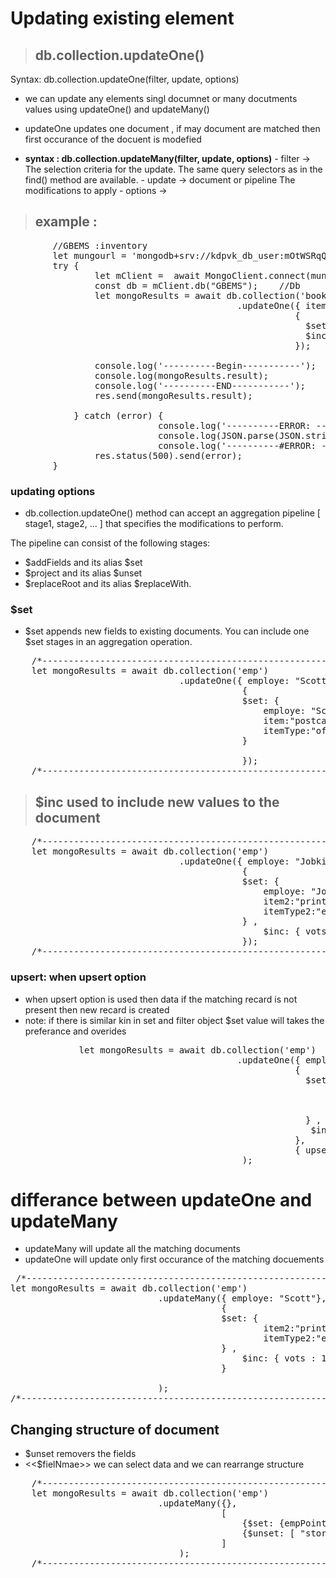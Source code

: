 
# Updating existing element
> ## db.collection.updateOne()
Syntax: db.collection.updateOne(filter, update, options)

- we can update any elements singl documnet or many docutments values using updateOne() and updateMany()
- updateOne updates one document , if may document are matched then first occurance of the docuent is modefied

- **syntax :    db.collection.updateMany(filter, update, options)**
      - filter  -> The selection criteria for the update. The same query selectors as in the find() method are available.
      - update  -> document or pipeline The modifications to apply 
      - options -> 

>## example :
<pre>
        //GBEMS :inventory
        let mungourl = 'mongodb+srv://kdpvk_db_user:mOtWSRqQsrsc3dLI@kpvk.npdza.mongodb.net/KDPVK?retryWrites=true&w=majority';
        try {
                let mClient =  await MongoClient.connect(mungourl,{useNewUrlParser: true, useUnifiedTopology: true}); // 1) MongoClient
                const db = mClient.db("GBEMS");    //Db
                let mongoResults = await db.collection('bookhouse')
                                           .updateOne({ item:"postcard"}, 
                                                      { 
                                                        $set: {  item:"NEW postcard" } ,    
                                                        $inc: { "violations" : 3}
                                                      });
          
                console.log('----------Begin-----------');
                console.log(mongoResults.result);
                console.log('----------END-----------');
                res.send(mongoResults.result);

            } catch (error) {
                            console.log('----------ERROR: -----------');
                            console.log(JSON.parse(JSON.stringify(error)))
                            console.log('----------#ERROR: -----------');
                res.status(500).send(error); 
        }
</pre>

### updating options
- db.collection.updateOne() method can accept an aggregation pipeline [ stage1, stage2, ... ] 
    that specifies the modifications to perform.

The pipeline can consist of the following stages:

- $addFields and its alias $set
- $project and its alias $unset
- $replaceRoot and its alias $replaceWith.

### $set
- $set appends new fields to existing documents. You can include one $set stages in an aggregation operation.

<pre>
    /*-------------------------------------------------------------  */  
    let mongoResults = await db.collection('emp')
                                .updateOne({ employe: "Scott jonson"},  
                                            { 
                                            $set: {  
                                                employe: "Scott Neal Jonson",
                                                item:"postcard item two",   // modifying exist item
                                                itemType:"offiece starinery" // inserting new item
                                            } 
                                
                                            });
    /*-------------------------------------------------------------  */  
</pre>

>## $inc used to include new values to the document 

<pre>
    /*-------------------------------------------------------------  */  
    let mongoResults = await db.collection('emp')
                                .updateOne({ employe: "Jobkins black"},  
                                            { 
                                            $set: {  
                                                employe: "Jobkins black robin",
                                                item2:"printer one +",                      // modifying exist item
                                                itemType2:"electronic starinery advanse"    // inserting new item
                                            } ,
                                                $inc: { vots : 3}    // new one 
                                            });
    /*-------------------------------------------------------------  */  
</pre>

### upsert: when upsert option 

- when upsert option is used then data if the matching recard is not present then
  new recard is created 
- note: if there is similar kin in set and filter object $set value will takes the preferance and
    overides

<pre>
             let mongoResults = await db.collection('emp')
                                           .updateOne({ employe: "Mustaq Ahmaed"},  
                                                      { 
                                                        $set: {  
                                                            employe: "syed Mustaq Ahmaed",
                                                            item2:"printer one +",            // modifying exist item
                                                            itemType2:"electronic starinery advanse" // inserting new item
                                                        } ,
                                                         $inc: { vots : 100}    // new one 
                                                      },
                                                      { upsert: true }
                                            );
</pre>

# differance between updateOne and updateMany
- updateMany will update all the matching documents 
- updateOne will update only first occurance of the matching docuements

<pre>
 /*-------------------------------------------------------------  */  
let mongoResults = await db.collection('emp')
                            .updateMany({ employe: "Scott"},  
                                        { 
                                        $set: {  
                                                item2:"printer one +",            // modifying exist item
                                                itemType2:"electronic starinery advanse" // inserting new item
                                        } ,
                                            $inc: { vots : 100}                // new one 
                                        }
                                        
                            );
/*-------------------------------------------------------------  */ 
</pre>


## Changing structure of document
- $unset removers the fields
- <<$fielNmae>> we can select data and we can rearrange structure

<pre>
    /*-------------------------------------------------------------  */  
    let mongoResults = await db.collection('emp')
                            .updateMany({},  
                                        [
                                            {$set: {empPoints:[{story:"$storyPoints"},{task:"$taskPoints"}]}},
                                            {$unset: [ "storyPoints", "taskPoints" ] }
                                        ]
                                );
    /*-------------------------------------------------------------  */  
</pre>

